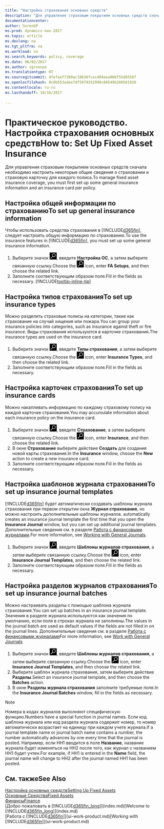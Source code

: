 ```yaml
---
title: "Настройка страхования основных средств"
description: "Для управления страховым покрытием основных средств сначала необходимо настроить некоторые общие сведения о страховании и страховую карточку для каждого полиса."
documentationcenter: 
author: SorenGP
ms.prod: dynamics-nav-2017
ms.topic: article
ms.devlang: na
ms.tgt_pltfrm: na
ms.workload: na
ms.search.keywords: policy, coverage
ms.date: 06/02/2017
ms.author: sgroespe
ms.translationtype: HT
ms.sourcegitcommit: 4fefaef7380ac10836fcac404eea006f55d8556f
ms.openlocfilehash: 0c0b553adee7df5979352999c60549b280501926
ms.contentlocale: ru-ru
ms.lasthandoff: 10/16/2017

---
```

# <a name="how-to-set-up-fixed-asset-insurance"></a><span data-ttu-id="b1691-103">Практическое руководство. Настройка страхования основных средств</span><span class="sxs-lookup"><span data-stu-id="b1691-103">How to: Set Up Fixed Asset Insurance</span></span>
<span data-ttu-id="b1691-104">Для управления страховым покрытием основных средств сначала необходимо настроить некоторые общие сведения о страховании и страховую карточку для каждого полиса.</span><span class="sxs-lookup"><span data-stu-id="b1691-104">To manage fixed asset insurance coverage, you must first set up some general insurance information and an insurance card per policy.</span></span>

## <a name="to-set-up-general-insurance-information"></a><span data-ttu-id="b1691-105">Настройка общей информации по страхованию</span><span class="sxs-lookup"><span data-stu-id="b1691-105">To set up general insurance information</span></span>
<span data-ttu-id="b1691-106">Чтобы использовать средства страхования в [!INCLUDE[d365fin](includes/d365fin_md.md)], следует настроить общую информацию по страхованию.</span><span class="sxs-lookup"><span data-stu-id="b1691-106">To use the insurance features in [!INCLUDE[d365fin](includes/d365fin_md.md)], you must set up some general insurance information.</span></span>  

1. <span data-ttu-id="b1691-107">Выберите значок ![Поиск страницы или отчета](media/ui-search/search_small.png "Значок поиска страницы или отчета"), введите **Настройка ОС**, а затем выберите связанную ссылку.</span><span class="sxs-lookup"><span data-stu-id="b1691-107">Choose the ![Search for Page or Report](media/ui-search/search_small.png "Search for Page or Report icon") icon, enter **FA Setups**, and then choose the related link.</span></span>  
2. <span data-ttu-id="b1691-108">Заполните соответствующим образом поля.</span><span class="sxs-lookup"><span data-stu-id="b1691-108">Fill in the fields as necessary.</span></span> [!INCLUDE[tooltip-inline-tip](includes/tooltip-inline-tip_md.md)]  

## <a name="to-set-up-insurance-types"></a><span data-ttu-id="b1691-109">Настройка типов страхования</span><span class="sxs-lookup"><span data-stu-id="b1691-109">To set up insurance types</span></span>
<span data-ttu-id="b1691-110">Можно разделить страховые полисы на категории, такие как страхование на случай хищения или пожара.</span><span class="sxs-lookup"><span data-stu-id="b1691-110">You can group your insurance policies into categories, such as insurance against theft or fire insurance.</span></span> <span data-ttu-id="b1691-111">Виды страхования используются в карточке страхования.</span><span class="sxs-lookup"><span data-stu-id="b1691-111">The insurance types are used on the insurance card.</span></span>

1. <span data-ttu-id="b1691-112">Выберите значок ![Поиск страницы или отчета](media/ui-search/search_small.png "Значок поиска страницы или отчета"), введите **Типы страхования**, а затем выберите связанную ссылку.</span><span class="sxs-lookup"><span data-stu-id="b1691-112">Choose the ![Search for Page or Report](media/ui-search/search_small.png "Search for Page or Report icon") icon, enter **Insurance Types**, and then choose the related link.</span></span>  
2. <span data-ttu-id="b1691-113">Заполните соответствующим образом поля.</span><span class="sxs-lookup"><span data-stu-id="b1691-113">Fill in the fields as necessary.</span></span>

## <a name="to-set-up-insurance-cards"></a><span data-ttu-id="b1691-114">Настройка карточек страхования</span><span class="sxs-lookup"><span data-stu-id="b1691-114">To set up insurance cards</span></span>
<span data-ttu-id="b1691-115">Можно накапливать информацию по каждому страховому полису на каждой карточке страхования.</span><span class="sxs-lookup"><span data-stu-id="b1691-115">You may accumulate information about each insurance policy on the insurance card.</span></span>  

1. <span data-ttu-id="b1691-116">Выберите значок ![Поиск страницы или отчета](media/ui-search/search_small.png "Значок поиска страницы или отчета"), введите **Страхование**, а затем выберите связанную ссылку.</span><span class="sxs-lookup"><span data-stu-id="b1691-116">Choose the ![Search for Page or Report](media/ui-search/search_small.png "Search for Page or Report icon") icon, enter **Insurance**, and then choose the related link.</span></span>  
2. <span data-ttu-id="b1691-117">В окне **Страхование** выберите действие **Создать** для создания новой карты страхования.</span><span class="sxs-lookup"><span data-stu-id="b1691-117">In the **Insurance** window, choose the **New** action to create a  new insurance card.</span></span>  
3. <span data-ttu-id="b1691-118">Заполните соответствующим образом поля.</span><span class="sxs-lookup"><span data-stu-id="b1691-118">Fill in the fields as necessary.</span></span>

## <a name="to-set-up-insurance-journal-templates"></a><span data-ttu-id="b1691-119">Настройка шаблонов журнала страхования</span><span class="sxs-lookup"><span data-stu-id="b1691-119">To set up insurance journal templates</span></span>
[!INCLUDE[d365fin](includes/d365fin_md.md)]<span data-ttu-id="b1691-120"> будет автоматически создавать шаблоны журнала страхования при первом открытии окна **Журнал страхования**, но можно настроить дополнительные шаблоны журналов.</span><span class="sxs-lookup"><span data-stu-id="b1691-120"> automatically creates an insurance journal template the first time that you open the **Insurance Journal** window, but you can set up additional journal templates.</span></span> <span data-ttu-id="b1691-121">Дополнительные сведения см. в разделе [Работа с финансовыми журналами](ui-work-general-journals.md).</span><span class="sxs-lookup"><span data-stu-id="b1691-121">For more information, see [Working with General Journals](ui-work-general-journals.md).</span></span>  

1. <span data-ttu-id="b1691-122">Выберите значок ![Поиск страницы или отчета](media/ui-search/search_small.png "Значок поиска страницы или отчета"), введите **Шаблоны журналов страхования**, а затем выберите связанную ссылку.</span><span class="sxs-lookup"><span data-stu-id="b1691-122">Choose the ![Search for Page or Report](media/ui-search/search_small.png "Search for Page or Report icon") icon, enter **Insurance Journal Templates**, and then choose the related link.</span></span>  
2. <span data-ttu-id="b1691-123">Заполните соответствующим образом поля.</span><span class="sxs-lookup"><span data-stu-id="b1691-123">Fill in the fields as necessary.</span></span>

## <a name="to-set-up-insurance-journal-batches"></a><span data-ttu-id="b1691-124">Настройка разделов журналов страхования</span><span class="sxs-lookup"><span data-stu-id="b1691-124">To set up insurance journal batches</span></span>
<span data-ttu-id="b1691-125">Можно настраивать разделы с помощью шаблона журнала страхования.</span><span class="sxs-lookup"><span data-stu-id="b1691-125">You can set up batches in an insurance journal template.</span></span> <span data-ttu-id="b1691-126">Значения в разделе журнала используются как значения по умолчанию, если поля в строках журнала не заполнены.</span><span class="sxs-lookup"><span data-stu-id="b1691-126">The values in the journal batch are used as default values if the fields are not filled in on the journal lines.</span></span> <span data-ttu-id="b1691-127">Дополнительные сведения см. в разделе [Работа с финансовыми журналами](ui-work-general-journals.md)</span><span class="sxs-lookup"><span data-stu-id="b1691-127">For more information, see [Work with General Journals](ui-work-general-journals.md)</span></span>  

1. <span data-ttu-id="b1691-128">Выберите значок ![Поиск страницы или отчета](media/ui-search/search_small.png "Значок поиска страницы или отчета"), введите **Шаблоны журналов страхования**, а затем выберите связанную ссылку.</span><span class="sxs-lookup"><span data-stu-id="b1691-128">Choose the ![Search for Page or Report](media/ui-search/search_small.png "Search for Page or Report icon") icon, enter **Insurance Journal Templates**, and then choose the related link.</span></span>  
2. <span data-ttu-id="b1691-129">Выберите шаблон журнала страхования, затем выберите действие **Разделы**.</span><span class="sxs-lookup"><span data-stu-id="b1691-129">Select an insurance journal template, and then choose the **Batches** action.</span></span>
3. <span data-ttu-id="b1691-130">В окне **Разделы журнала страхования** заполните требуемые поля.</span><span class="sxs-lookup"><span data-stu-id="b1691-130">In the **Insurance Journal Batches** window, fill in the fields as necessary.</span></span>

> [!NOTE]  
>   <span data-ttu-id="b1691-131">Номера в кодах журналов выполняют специфическую функцию.</span><span class="sxs-lookup"><span data-stu-id="b1691-131">Numbers have a special function in journal names.</span></span> <span data-ttu-id="b1691-132">Если код шаблона журнала или код раздела журнала содержит номер, то номер автоматически возрастает на единицу при каждом учете журнала.</span><span class="sxs-lookup"><span data-stu-id="b1691-132">If a journal template name or journal batch name contains a number, the number automatically advances by one every time that the journal is posted.</span></span> <span data-ttu-id="b1691-133">Например, если НН1 вводится в поле **Название**, название журнала будет изменяться на НН2 после того, как журнал с названием НН1 будет учтен.</span><span class="sxs-lookup"><span data-stu-id="b1691-133">For example, if HH1 is entered in the **Name** field, the journal name will change to HH2 after the journal named HH1 has been posted.</span></span>

## <a name="see-also"></a><span data-ttu-id="b1691-134">См. также</span><span class="sxs-lookup"><span data-stu-id="b1691-134">See Also</span></span>
[<span data-ttu-id="b1691-135">Настройка основных средств</span><span class="sxs-lookup"><span data-stu-id="b1691-135">Setting Up Fixed Assets</span></span>](fa-setup.md)  
[<span data-ttu-id="b1691-136">Основные Средства</span><span class="sxs-lookup"><span data-stu-id="b1691-136">Fixed Assets</span></span>](fa-manage.md)  
[<span data-ttu-id="b1691-137">Финансы</span><span class="sxs-lookup"><span data-stu-id="b1691-137">Finance</span></span>](finance.md)  
<span data-ttu-id="b1691-138">[Добро пожаловать в [!INCLUDE[d365fin_long](includes/d365fin_long_md.md)]](index.md)</span><span class="sxs-lookup"><span data-stu-id="b1691-138">[Welcome to [!INCLUDE[d365fin_long](includes/d365fin_long_md.md)]](index.md)</span></span>  
<span data-ttu-id="b1691-139">[Работа с [!INCLUDE[d365fin](includes/d365fin_md.md)]](ui-work-product.md)</span><span class="sxs-lookup"><span data-stu-id="b1691-139">[Working with [!INCLUDE[d365fin](includes/d365fin_md.md)]](ui-work-product.md)</span></span>

